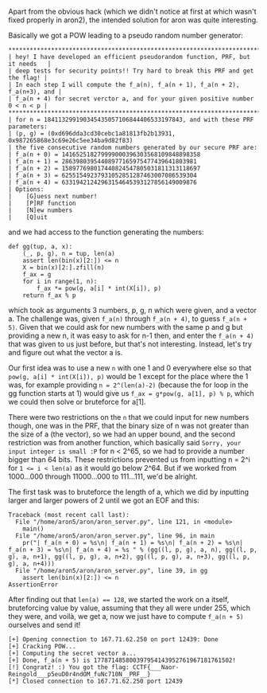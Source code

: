 Apart from the obvious hack (which we didn't notice at first at which wasn't fixed properly in aron2), the intended solution for aron was quite interesting.

Basically we got a POW leading to a pseudo random number generator:
```
*********************************************************************************
| hey! I have developed an efficient pseudorandom function, PRF, but it needs   |
| deep tests for security points!! Try hard to break this PRF and get the flag! |
| In each step I will compute the f_a(n), f_a(n + 1), f_a(n + 2), f_a(n+3), and |
| f_a(n + 4) for secret verctor a, and for your given positive number 0 < n < p |
*********************************************************************************
| for n = 184113299190345435057106844406533197843, and with these PRF parameters:
| (p, g) = (0xd696dda3cd30cebc1a81813fb2b13931, 0x987265868e3c69e26c5ee34ba9d82f83)
| the five consecutive random numbers generated by our secure PRF are:
| f_a(n + 0) = 141652518279999000396303568109848898358
| f_a(n + 1) = 28639803954408977165975477439641803981
| f_a(n + 2) = 158977698017440824547805031811313118697
| f_a(n + 3) = 62551549237931052851287463007086539304
| f_a(n + 4) = 63319421242963154645393127856149009876
| Options:
|    [G]uess next number!
|    [P]RF function
|    [N]ew numbers
|    [Q]uit
```
and  we had access to the function generating the numbers:

```
def gg(tup, a, x):
    (_, p, g), n = tup, len(a)
    assert len(bin(x)[2:]) <= n
    X = bin(x)[2:].zfill(n)
    f_ax = g
    for i in range(1, n):
        f_ax *= pow(g, a[i] * int(X[i]), p)
    return f_ax % p
```

which took as arguments 3 numbers, p, g, n which were given, and a vector a. The challenge was, given `f_a(n)` through `f_a(n + 4)`, to guess `f_a(n + 5)`. Given that we could ask for new numbers with the same p and g but providing a new n, it was easy to ask for n-1 then, and enter the `f_a(n + 4)` that was given to us just before, but that's not interesting. Instead, let's try and figure out what the vector a is.

Our first idea was to use a new `n` with one 1 and 0 everywhere else so that `pow(g, a[i] * int(X[i]), p)` would be 1 except for the place where the 1 was, for example providing `n = 2^(len(a)-2)` (because the for loop in the gg function starts at 1) would give us `f_ax = g*pow(g, a[1], p) % p`, which we could then solve or bruteforce for a[1].

There were two restrictions on the `n` that we could input for new numbers though, one was in the PRF, that the binary size of n was not greater than the size of a (the vector), so we had an upper bound, and the second restriction was from another function, which basically said `Sorry, your input integer is small :P` for n < 2^65, so we had to provide a number bigger than 64 bits. These restrictions prevented us from inputting n = 2^i for `1 <= i < len(a)` as it would go below 2^64. But if we worked from 1000...000 through 11000...000 to 111...111, we'd be alright.

The first task was to bruteforce the length of a, which we did by inputting larger and larger powers of 2 until we got an EOF and this:
```
Traceback (most recent call last):
  File "/home/aron5/aron/aron_server.py", line 121, in <module>
    main()
  File "/home/aron5/aron/aron_server.py", line 96, in main
    pr("| f_a(n + 0) = %s\n| f_a(n + 1) = %s\n| f_a(n + 2) = %s\n| f_a(n + 3) = %s\n| f_a(n + 4) = %s " % (gg((l, p, g), a, n), gg((l, p, g), a, n+1), gg((l, p, g), a, n+2), gg((l, p, g), a, n+3), gg((l, p, g), a, n+4)))
  File "/home/aron5/aron/aron_server.py", line 39, in gg
    assert len(bin(x)[2:]) <= n
AssertionError
```

After finding out that `len(a) == 128`, we started the work on a itself, bruteforcing value by value, assuming that they all were under 255, which they were, and voilà, we get a, now we just have to compute `f_a(n + 5)` ourselves and send it!
```
[+] Opening connection to 167.71.62.250 on port 12439: Done
[+] Cracking POW...
[+] Computing the secret vector a...
[+] Done, f_a(n + 5) is 177871485800397954143952761967181761502!
[!] Congratz! :) You got the flag: CCTF{___Naor-Reingold___p5euD0r4ndOM_fuNc710N__PRF__}
[*] Closed connection to 167.71.62.250 port 12439
```

